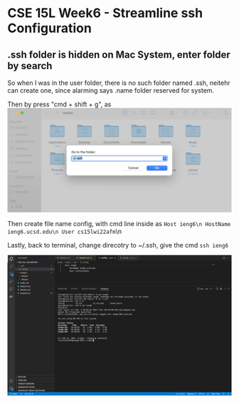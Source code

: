 # CSE 15L Week6 - Streamline ssh Configuration

## .ssh folder is hidden on Mac System, enter folder by search
So when I was in the user folder, there is no such folder named .ssh, neitehr can create one, since alarming says .name folder reserved for system.

Then by press "cmd + shift + g", as ![cmdShiftG](images/Week6/cmdShiftG.png)

Then create file name config, with cmd line inside as
`Host ieng6\n
    HostName ieng6.ucsd.edu\n
    User cs15lwi22afm`\n

Lastly, back to terminal, change direcotry to ~/.ssh, give the cmd `ssh ieng6`

![success](images/Week6/result.png)